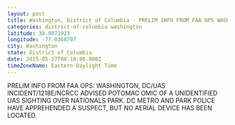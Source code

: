 ```yaml
---
layout: post
title: Washington, District of Columbia - PRELIM INFO FROM FAA OPS WASHINGTON DC UAS INCIDENT 1218E NCRCC ADVISED POTOMAC OMIC OF
categories: district-of-columbia washington
latitude: 38.9071923
longitude: -77.0368707
city: Washington
state: District of Columbia
date: 2015-05-27T08:18:00.000Z
timeZoneName: Eastern Daylight Time
---
```


PRELIM INFO FROM FAA OPS: WASHINGTON, DC/UAS INCIDENT/1218E/NCRCC ADVISED POTOMAC OMIC OF A UNIDENTIFIED UAS SIGHTING OVER NATIONALS PARK. DC METRO AND PARK POLICE HAVE APPREHENDED A SUSPECT,  BUT NO AERIAL DEVICE HAS BEEN LOCATED. 